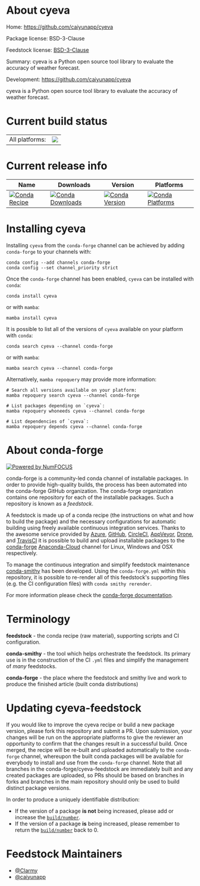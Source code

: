 About cyeva
===========

Home: https://github.com/caiyunapp/cyeva

Package license: BSD-3-Clause

Feedstock license: [BSD-3-Clause](https://github.com/conda-forge/cyeva-feedstock/blob/main/LICENSE.txt)

Summary: cyeva is a Python open source tool library to evaluate the accuracy of weather forecast.

Development: https://github.com/caiyunapp/cyeva

cyeva is a Python open source tool library to evaluate the accuracy of weather forecast.


Current build status
====================


<table><tr><td>All platforms:</td>
    <td>
      <a href="https://dev.azure.com/conda-forge/feedstock-builds/_build/latest?definitionId=17008&branchName=main">
        <img src="https://dev.azure.com/conda-forge/feedstock-builds/_apis/build/status/cyeva-feedstock?branchName=main">
      </a>
    </td>
  </tr>
</table>

Current release info
====================

| Name | Downloads | Version | Platforms |
| --- | --- | --- | --- |
| [![Conda Recipe](https://img.shields.io/badge/recipe-cyeva-green.svg)](https://anaconda.org/conda-forge/cyeva) | [![Conda Downloads](https://img.shields.io/conda/dn/conda-forge/cyeva.svg)](https://anaconda.org/conda-forge/cyeva) | [![Conda Version](https://img.shields.io/conda/vn/conda-forge/cyeva.svg)](https://anaconda.org/conda-forge/cyeva) | [![Conda Platforms](https://img.shields.io/conda/pn/conda-forge/cyeva.svg)](https://anaconda.org/conda-forge/cyeva) |

Installing cyeva
================

Installing `cyeva` from the `conda-forge` channel can be achieved by adding `conda-forge` to your channels with:

```
conda config --add channels conda-forge
conda config --set channel_priority strict
```

Once the `conda-forge` channel has been enabled, `cyeva` can be installed with `conda`:

```
conda install cyeva
```

or with `mamba`:

```
mamba install cyeva
```

It is possible to list all of the versions of `cyeva` available on your platform with `conda`:

```
conda search cyeva --channel conda-forge
```

or with `mamba`:

```
mamba search cyeva --channel conda-forge
```

Alternatively, `mamba repoquery` may provide more information:

```
# Search all versions available on your platform:
mamba repoquery search cyeva --channel conda-forge

# List packages depending on `cyeva`:
mamba repoquery whoneeds cyeva --channel conda-forge

# List dependencies of `cyeva`:
mamba repoquery depends cyeva --channel conda-forge
```


About conda-forge
=================

[![Powered by
NumFOCUS](https://img.shields.io/badge/powered%20by-NumFOCUS-orange.svg?style=flat&colorA=E1523D&colorB=007D8A)](https://numfocus.org)

conda-forge is a community-led conda channel of installable packages.
In order to provide high-quality builds, the process has been automated into the
conda-forge GitHub organization. The conda-forge organization contains one repository
for each of the installable packages. Such a repository is known as a *feedstock*.

A feedstock is made up of a conda recipe (the instructions on what and how to build
the package) and the necessary configurations for automatic building using freely
available continuous integration services. Thanks to the awesome service provided by
[Azure](https://azure.microsoft.com/en-us/services/devops/), [GitHub](https://github.com/),
[CircleCI](https://circleci.com/), [AppVeyor](https://www.appveyor.com/),
[Drone](https://cloud.drone.io/welcome), and [TravisCI](https://travis-ci.com/)
it is possible to build and upload installable packages to the
[conda-forge](https://anaconda.org/conda-forge) [Anaconda-Cloud](https://anaconda.org/)
channel for Linux, Windows and OSX respectively.

To manage the continuous integration and simplify feedstock maintenance
[conda-smithy](https://github.com/conda-forge/conda-smithy) has been developed.
Using the ``conda-forge.yml`` within this repository, it is possible to re-render all of
this feedstock's supporting files (e.g. the CI configuration files) with ``conda smithy rerender``.

For more information please check the [conda-forge documentation](https://conda-forge.org/docs/).

Terminology
===========

**feedstock** - the conda recipe (raw material), supporting scripts and CI configuration.

**conda-smithy** - the tool which helps orchestrate the feedstock.
                   Its primary use is in the construction of the CI ``.yml`` files
                   and simplify the management of *many* feedstocks.

**conda-forge** - the place where the feedstock and smithy live and work to
                  produce the finished article (built conda distributions)


Updating cyeva-feedstock
========================

If you would like to improve the cyeva recipe or build a new
package version, please fork this repository and submit a PR. Upon submission,
your changes will be run on the appropriate platforms to give the reviewer an
opportunity to confirm that the changes result in a successful build. Once
merged, the recipe will be re-built and uploaded automatically to the
`conda-forge` channel, whereupon the built conda packages will be available for
everybody to install and use from the `conda-forge` channel.
Note that all branches in the conda-forge/cyeva-feedstock are
immediately built and any created packages are uploaded, so PRs should be based
on branches in forks and branches in the main repository should only be used to
build distinct package versions.

In order to produce a uniquely identifiable distribution:
 * If the version of a package **is not** being increased, please add or increase
   the [``build/number``](https://docs.conda.io/projects/conda-build/en/latest/resources/define-metadata.html#build-number-and-string).
 * If the version of a package **is** being increased, please remember to return
   the [``build/number``](https://docs.conda.io/projects/conda-build/en/latest/resources/define-metadata.html#build-number-and-string)
   back to 0.

Feedstock Maintainers
=====================

* [@Clarmy](https://github.com/Clarmy/)
* [@caiyunapp](https://github.com/caiyunapp/)

